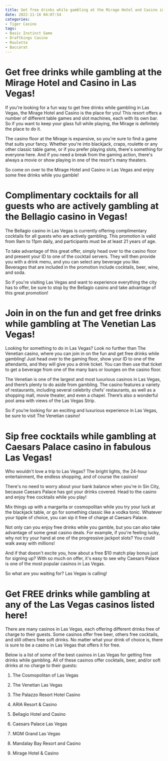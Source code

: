 ```yaml
---
title: Get free drinks while gambling at the Mirage Hotel and Casino in Las Vegas!
date: 2022-11-16 04:07:54
categories:
- Tiger Casino
tags:
- Basic Instinct Game
- Draftkings Casino
- Roulette
- Baccarat
---
```



#  Get free drinks while gambling at the Mirage Hotel and Casino in Las Vegas!

If you're looking for a fun way to get free drinks while gambling in Las Vegas, the Mirage Hotel and Casino is the place for you! This resort offers a number of different table games and slot machines, each with its own bar. So if you want to keep your glass full while playing, the Mirage is definitely the place to do it.

The casino floor at the Mirage is expansive, so you're sure to find a game that suits your fancy. Whether you're into blackjack, craps, roulette or any other classic table game, or if you prefer playing slots, there's something for everyone here. And if you need a break from the gaming action, there's always a movie or show playing in one of the resort's many theaters.

So come on over to the Mirage Hotel and Casino in Las Vegas and enjoy some free drinks while you gamble!

#  Complimentary cocktails for all guests who are actively gambling at the Bellagio casino in Vegas!

The Bellagio casino in Las Vegas is currently offering complimentary cocktails for all guests who are actively gambling. This promotion is valid from 9am to 11pm daily, and participants must be at least 21 years of age.

To take advantage of this great offer, simply head over to the casino floor and present your ID to one of the cocktail servers. They will then provide you with a drink menu, and you can select any beverage you like. Beverages that are included in the promotion include cocktails, beer, wine, and soda.

So if you're visiting Las Vegas and want to experience everything the city has to offer, be sure to stop by the Bellagio casino and take advantage of this great promotion!

#  Join in on the fun and get free drinks while gambling at The Venetian Las Vegas!

Looking for something to do in Las Vegas? Look no further than The Venetian casino, where you can join in on the fun and get free drinks while gambling! Just head over to the gaming floor, show your ID to one of the attendants, and they will give you a drink ticket. You can then use that ticket to get a beverage from one of the many bars or lounges on the casino floor.

The Venetian is one of the largest and most luxurious casinos in Las Vegas, and there’s plenty to do aside from gambling. The casino features a variety of restaurants, including several celebrity chefs’ restaurants, as well as a shopping mall, movie theater, and even a chapel. There’s also a wonderful pool area with views of the Las Vegas Strip.

So if you’re looking for an exciting and luxurious experience in Las Vegas, be sure to visit The Venetian casino!

#  Sip free cocktails while gambling at Caesars Palace casino in fabulous Las Vegas!

Who wouldn't love a trip to Las Vegas? The bright lights, the 24-hour entertainment, the endless shopping, and of course the casinos!

There's no need to worry about your bank balance when you're in Sin City, because Caesars Palace has got your drinks covered. Head to the casino and enjoy free cocktails while you play!

Mix things up with a margarita or cosmopolitan while you try your luck at the blackjack table, or go for something classic like a vodka tonic. Whatever your tipple of choice, you can sip it free of charge at Caesars Palace.

Not only can you enjoy free drinks while you gamble, but you can also take advantage of some great casino deals. For example, if you're feeling lucky, why not try your hand at one of the progressive jackpot slots? You could walk away with millions!

And if that doesn't excite you, how about a free $10 match play bonus just for signing up? With so much on offer, it's easy to see why Caesars Palace is one of the most popular casinos in Las Vegas.

So what are you waiting for? Las Vegas is calling!

#  Get FREE drinks while gambling at any of the Las Vegas casinos listed here!

There are many casinos in Las Vegas, each offering different drinks free of charge to their guests. Some casinos offer free beer, others free cocktails, and still others free soft drinks. No matter what your drink of choice is, there is sure to be a casino in Las Vegas that offers it for free.

Below is a list of some of the best casinos in Las Vegas for getting free drinks while gambling. All of these casinos offer cocktails, beer, and/or soft drinks at no charge to their guests:

1. The Cosmopolitan of Las Vegas

2. The Venetian Las Vegas

3. The Palazzo Resort Hotel Casino

4. ARIA Resort & Casino

5. Bellagio Hotel and Casino

6. Caesars Palace Las Vegas

7. MGM Grand Las Vegas

8. Mandalay Bay Resort and Casino


9. Mirage Hotel & Casino
